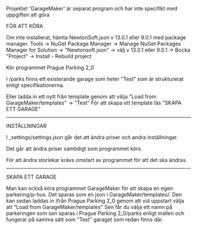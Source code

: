 Projektet 'GarageMaker' är separat program och har inte specifikt med uppgiften att göra


FÖR ATT KÖRA

Om inte installerat, hämta NewtonSoft.json v 13.0.1 eller 9.0.1 med package manager. 
Tools -> NuGet Package Manager -> Manage NuGet Packages Manager for Solution -> "Newtonsoft.json" -> välj v 13.0.1 eller 9.0.1 -> Bocka "Project" -> Install - Rebuild project

Kör programmet Prague Parking 2_0

I /parks finns ett existerande garage som heter "Test" som är strukturerat enligt specifikationerna.

Eller ladda in ett nytt från template genom att välja "Load from GarageMaker/templates" -> "Test"
För att skapa ett template läs "SKAPA ETT GARAGE"

----------------------------------------------------------------------------------------------------

INSTÄLLNINGAR

I _settings/settings.json går det att ändra priser och andra inställningar. 

Det går att ändra priser samtidigt som programmet körs.

För att ändra storlekar krävs omstart av programmet för att det ska ändras.

----------------------------------------------------------------------------------------------------

SKAPA ETT GARAGE

Man kan också köra programmet GarageMaker för att skapa en egen parkering/p-hus. 
Det sparas som en json i GarageMaker/templates/. 
Den kan sedan laddas in ifrån Prague Parking 2_0 genom att vid uppstart välja att "Load from GarageMaker/templates"
Sen får du välja ett namn på parkeringen som sen sparas i Prague Parking 2_0/parks enligt mallen och fungerar på samma sätt som "Test" garaget som redan finns där.
